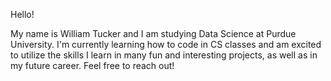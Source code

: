 Hello!

My name is William Tucker and I am studying Data Science at Purdue University.
I'm currently learning how to code in CS classes and am excited to utilize the skills I learn in many fun and interesting projects, as well as in my future career.
Feel free to reach out!
